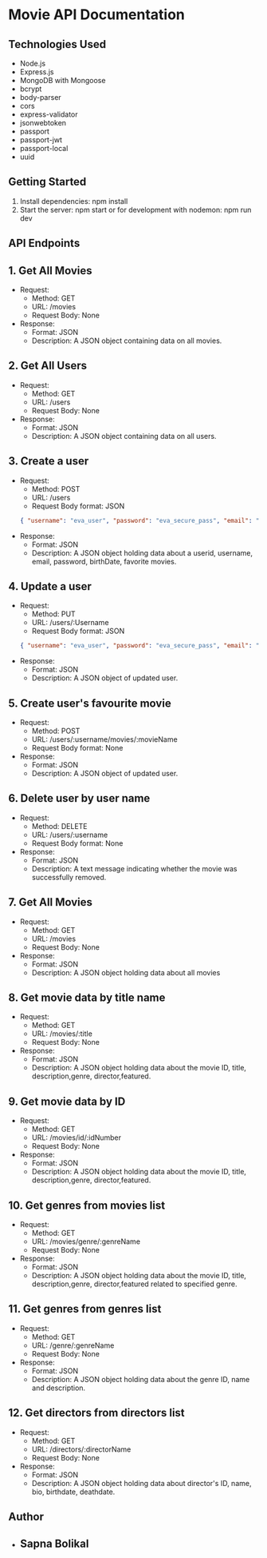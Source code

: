 # Movie API Documentation

## Technologies Used
- Node.js
- Express.js
- MongoDB with Mongoose
- bcrypt
- body-parser
- cors
- express-validator
- jsonwebtoken
- passport
- passport-jwt
- passport-local
- uuid

## Getting Started
1. Install dependencies: npm install
2. Start the server: npm start or for development with nodemon: npm run dev

## API Endpoints
## 1. Get All Movies
- Request:
  - Method: GET
  - URL: /movies
  - Request Body: None
- Response:
  - Format: JSON
  - Description: A JSON object containing data on all movies.

## 2. Get All Users
- Request:
  - Method: GET
  - URL: /users
  - Request Body: None
- Response:
  - Format: JSON
  - Description: A JSON object containing data on all users.

## 3. Create a user
- Request:
  - Method: POST
  - URL: /users
  - Request Body format: JSON
  ```json
  { "username": "eva_user", "password": "eva_secure_pass", "email": "eva@email.com", "birthDate": { "$date": "1995-11-28T00:00:00.000Z" }, "favoriteMovies": [ "Inception" ] }
- Response:
  - Format: JSON
  - Description: A JSON object holding data about a userid, username, email, password, birthDate, favorite movies.

## 4. Update a user
- Request:
  - Method: PUT
  - URL: /users/:Username
  - Request Body format: JSON
  ```json
  { "username": "eva_user", "password": "eva_secure_pass", "email": "eva@email.com", "birthDate": { "$date": "1995-11-28T00:00:00.000Z" }, "favoriteMovies": [ "Inception" ] }
- Response:
  - Format: JSON
  - Description: A JSON object of updated user.

## 5. Create user's favourite movie
- Request:
  - Method: POST
  - URL: /users/:username/movies/:movieName
  - Request Body format: None
- Response:
  - Format: JSON
  - Description: A JSON object of updated user.

## 6. Delete user by user name
- Request:
  - Method: DELETE
  - URL: /users/:username
  - Request Body format: None
- Response:
  - Format: JSON
  - Description: A text message indicating whether the movie was successfully removed.

## 7. Get All Movies
- Request:
  - Method: GET
  - URL: /movies
  - Request Body: None
- Response:
  - Format: JSON
  - Description: A JSON object holding data about all movies

## 8. Get movie data by title name	
- Request:
  - Method: GET
  - URL: /movies/:title	
  - Request Body: None
- Response:
  - Format: JSON
  - Description: A JSON object holding data about the movie ID, title, description,genre, director,featured.

## 9. Get movie data by ID
- Request:
  - Method: GET
  - URL: /movies/id/:idNumber
  - Request Body: None
- Response:
  - Format: JSON
  - Description: A JSON object holding data about the movie ID, title, description,genre, director,featured.
  
## 10. Get genres from movies list	
- Request:
  - Method: GET
  - URL: /movies/genre/:genreName
  - Request Body: None
- Response:
  - Format: JSON
  - Description: A JSON object holding data about the movie ID, title, description,genre, director,featured related to specified genre.

## 11. Get genres from genres list		
- Request:
  - Method: GET
  - URL: /genre/:genreName
  - Request Body: None
- Response:
  - Format: JSON
  - Description: A JSON object holding data about the genre ID, name and description.

## 12. Get directors from directors list			
- Request:
  - Method: GET
  - URL: /directors/:directorName
  - Request Body: None
- Response:
  - Format: JSON
  - Description: A JSON object holding data about director's ID, name, bio, birthdate, deathdate.

## Author
- ## Sapna Bolikal

  
  